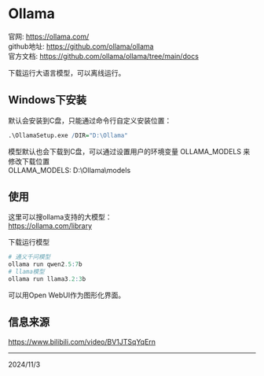 # Ollama

官网: https://ollama.com/  
github地址: https://github.com/ollama/ollama  
官方文档: https://github.com/ollama/ollama/tree/main/docs  

下载运行大语言模型，可以离线运行。  


## Windows下安装
默认会安装到C盘，只能通过命令行自定义安装位置：  
```r
.\OllamaSetup.exe /DIR="D:\Ollama"
```

模型默认也会下载到C盘，可以通过设置用户的环境变量 OLLAMA_MODELS 来修改下载位置  
OLLAMA_MODELS: D:\Ollama\models  


## 使用
这里可以搜ollama支持的大模型：  
https://ollama.com/library  

下载运行模型
```r
# 通义千问模型
ollama run qwen2.5:7b
# llama模型
ollama run llama3.2:3b
```

可以用Open WebUI作为图形化界面。  


## 信息来源
https://www.bilibili.com/video/BV1JTSqYqErn  


---
2024/11/3  
